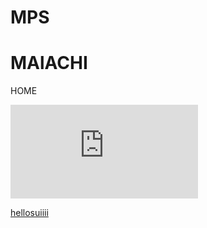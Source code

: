 # MPS
# MAlACHI


HOME




![michaelpark](https://github.com/ihcalamseivad/image/assets/168490892/59dccee5-84e5-4984-aa66-919cebcb543a.pdf)


[hellosuiiii](https://ihcalamseivad.github.io/helloworld/)




